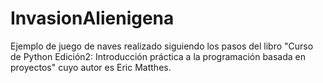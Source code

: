 # InvasionAlienigena

Ejemplo de juego de naves realizado siguiendo los pasos
del libro "Curso de Python Edición2: Introducción práctica a la programación 
basada en proyectos" cuyo autor es Eric Matthes.
